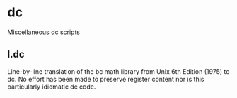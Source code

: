 # dc
Miscellaneous dc scripts

## l.dc

Line-by-line translation of the bc math library from Unix 6th Edition (1975) to dc. No effort has been made to preserve register content nor is this particularly idiomatic dc code.
